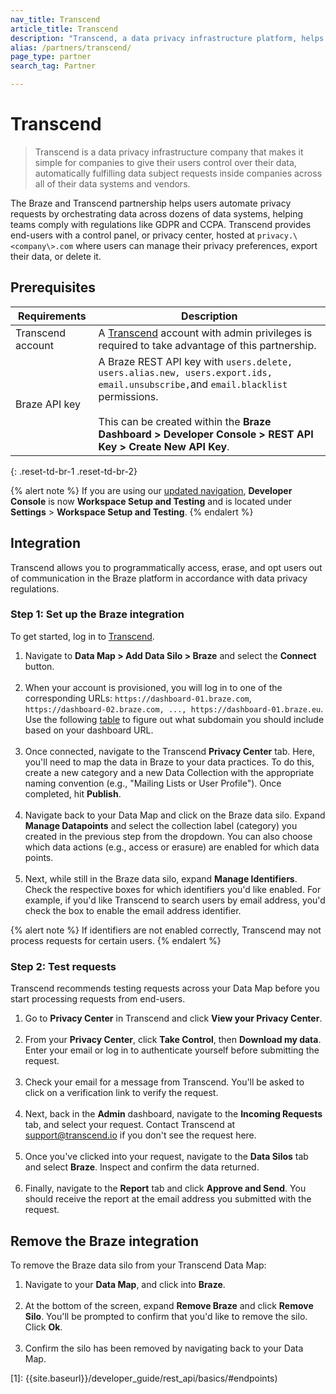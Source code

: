```yaml
---
nav_title: Transcend
article_title: Transcend
description: "Transcend, a data privacy infrastructure platform, helps Braze users automate fulfillment of data subject requests. This allows you to programmatically access, erase, and opt users out of communication in the Braze platform in accordance with data privacy regulations."
alias: /partners/transcend/
page_type: partner
search_tag: Partner

---
```


# Transcend

> Transcend is a data privacy infrastructure company that makes it simple for companies to give their users control over their data, automatically fulfilling data subject requests inside companies across all of their data systems and vendors. 

The Braze and Transcend partnership helps users automate privacy requests by orchestrating data across dozens of data systems, helping teams comply with regulations like GDPR and CCPA. Transcend provides end-users with a control panel, or privacy center, hosted at `privacy.\<company\>.com` where users can manage their privacy preferences, export their data, or delete it. 

## Prerequisites

| Requirements | Description |
|---|---|
| Transcend account | A [Transcend](https://app.transcend.io/) account with admin privileges is required to take advantage of this partnership. |
| Braze API key | A Braze REST API key with `users.delete, users.alias.new, users.export.ids, email.unsubscribe,`and `email.blacklist` permissions.<br><br>This can be created within the **Braze Dashboard > Developer Console > REST API Key > Create New API Key**. |
{: .reset-td-br-1 .reset-td-br-2}

{% alert note %}
If you are using our [updated navigation]({{site.baseurl}}/navigation/), **Developer Console** is now **Workspace Setup and Testing** and is located under **Settings** > **Workspace Setup and Testing**.
{% endalert %}

## Integration

Transcend allows you to programmatically access, erase, and opt users out of communication in the Braze platform in accordance with data privacy regulations.

### Step 1: Set up the Braze integration
To get started, log in to [Transcend](https://app.transcend.io/login).
1. Navigate to **Data Map > Add Data Silo > Braze** and select the **Connect** button.<br><br>
2. When your account is provisioned, you will log in to one of the corresponding URLs: `https://dashboard-01.braze.com`, `https://dashboard-02.braze.com, ..., https://dashboard-01.braze.eu`.<br> Use the following [table]({{site.baseurl}}/api/basics/#endpoints) to figure out what subdomain you should include based on your dashboard URL.<br><br>
3. Once connected, navigate to the Transcend **Privacy Center** tab. Here, you'll need to map the data in Braze to your data practices. To do this, create a new category and a new Data Collection with the appropriate naming convention (e.g., "Mailing Lists or User Profile"). Once completed, hit **Publish**.<br><br>
4. Navigate back to your Data Map and click on the Braze data silo. Expand **Manage Datapoints** and select the collection label (category) you created in the previous step from the dropdown. You can also choose which data actions (e.g., access or erasure) are enabled for which data points. <br><br>
5. Next, while still in the Braze data silo, expand **Manage Identifiers**. Check the respective boxes for which identifiers you'd like enabled. For example, if you'd like Transcend to search users by email address, you'd check the box to enable the email address identifier.

{% alert note %}
If identifiers are not enabled correctly, Transcend may not process requests for certain users.
{% endalert %}

### Step 2: Test requests
Transcend recommends testing requests across your Data Map before you start processing requests from end-users.
1. Go to **Privacy Center** in Transcend and click **View your Privacy Center**.<br><br>
2. From your **Privacy Center**, click **Take Control**, then **Download my data**. Enter your email or log in to authenticate yourself before submitting the request.<br><br>
3. Check your email for a message from Transcend. You'll be asked to click on a verification link to verify the request.<br><br>
4. Next, back in the **Admin** dashboard, navigate to the **Incoming Requests** tab, and select your request. Contact Transcend at [support@transcend.io](mailto:support@transcend.io) if you don't see the request here.<br><br>
5. Once you've clicked into your request, navigate to the **Data Silos** tab and select **Braze**. Inspect and confirm the data returned.<br><br>
6. Finally, navigate to the **Report** tab and click **Approve and Send**. You should receive the report at the email address you submitted with the request.

## Remove the Braze integration
To remove the Braze data silo from your Transcend Data Map:
1. Navigate to your **Data Map**, and click into **Braze**. <br><br>
2. At the bottom of the screen, expand **Remove Braze** and click **Remove Silo**. You'll be prompted to confirm that you'd like to remove the silo. Click **Ok**. <br><br>
3. Confirm the silo has been removed by navigating back to your Data Map.

[1]: {{site.baseurl}}/developer_guide/rest_api/basics/#endpoints)